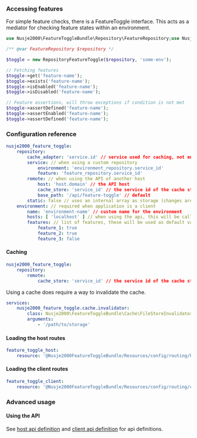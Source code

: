 ### Accessing features

For simple feature checks, there is a FeatureToggle interface. This acts as a mediator for checking feature states within an environment.

```php
use Nusje2000\FeatureToggleBundle\Repository\FeatureRepository;use Nusje2000\FeatureToggleBundle\RepositoryFeatureToggle;

/** @var FeatureRepository $repository */

$toggle = new RepositoryFeatureToggle($repository, 'some-env');

// Fetching features
$toggle->get('feature-name');
$toggle->exists('feature-name');
$toggle->isEnabled('feature-name');
$toggle->isDisabled('feature-name');

// Feature assertions, will throw exceptions if condition is not met
$toggle->assertDefined('feature-name');
$toggle->assertEnabled('feature-name');
$toggle->assertDefined('feature-name');
```

### Configuration reference

```yaml
nusje2000_feature_toggle:
    repository:
        cache_adapter: 'service.id' // service used for caching, not enabled by default
        service: // when using a custom repository
            environment: 'environment_repository.service_id'
            feature: 'feature_repository.service_id'
        remote: // when using the API of another host
            host: 'host.domain' // the API host
            cache_store: 'service_id' // the service id of the cache store
            base_path: '/api/feature-toggle' // default
        static: false // uses an internal array as storage (changes are therefore not persistent)
    environment: // required when application is a client
        name: 'environment-name' // custom name for the environment
        hosts: [ 'localhost' ] // when using the api, this will be called by the host to invalidate the cache
        features: // list of features, these will be used as default values
            feature_1: true
            feature_2: true
            feature_3: false
```

#### Caching

```yaml
nusje2000_feature_toggle:
    repository:
        remote:
            cache_store: 'service_id' // the service id of the cache store
```

Using a cache does require a way to invalidate the cache.

```yaml
services:
    nusje2000_feature_toggle.cache.invalidator:
        class: Nusje2000\FeatureToggleBundle\Cache\FileStoreInvalidator
        arguments:
            - '/path/to/storage'
```

#### Loading the host routes

```yaml
feature_toggle_host:
    resource: '@Nusje2000FeatureToggleBundle/Resources/config/routing/host.xml'
```

#### Loading the client routes

```yaml
feature_toggle_client:
    resource: '@Nusje2000FeatureToggleBundle/Resources/config/routing/client.xml'
```

### Advanced usage

#### Using the API

See [host api definition](./host_api.md) and [client api definition](./client_api.md) for api definitions.
